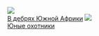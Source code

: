 ![](/books/adv_animal/Майн%20Рид/В%20дебрях%20Южной%20Африки.jpg)  
[В дебрях Южной Африки](/books/adv_animal/Майн%20Рид/В%20дебрях%20Южной%20Африки)
![](/books/adv_animal/Майн%20Рид/Юные%20охотники.jpg)  
[Юные охотники](/books/adv_animal/Майн%20Рид/Юные%20охотники)